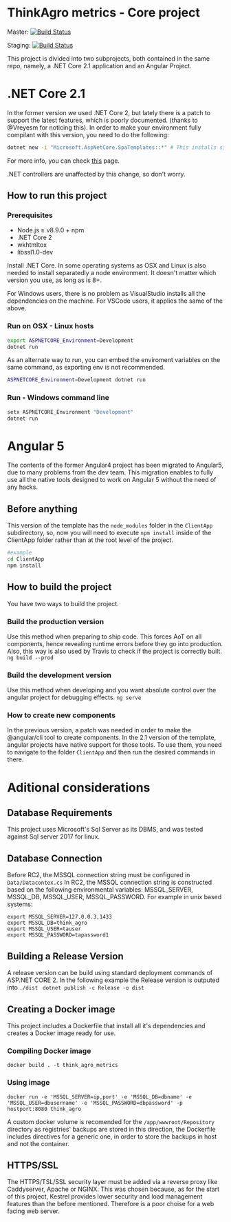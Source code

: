 # ThinkAgro metrics - Core project

Master: [![Build Status](https://travis-ci.org/Taller-2018-1/core.svg?branch=master)](https://travis-ci.org/Taller-2018-1/core) 

Staging: [![Build Status](https://travis-ci.org/Taller-2018-1/core.svg?branch=staging)](https://travis-ci.org/Taller-2018-1/core)

This project is divided into two subprojects, both contained in the same repo, namely, a .NET Core 2.1 application and an Angular Project.

# .NET Core 2.1
In the former version we used .NET Core 2, but lately there is a patch to support the latest features, which is poorly documented. (thanks to @Vreyesm for noticing this). In order to make your environment fully compilant with this version, you need to do the following:

```bash
dotnet new -i "Microsoft.AspNetCore.SpaTemplates::*" # This installs single page application project templates, version 2.1
```

For more info, you can check [this](https://github.com/dotnet/templating/wiki/Available-templates-for-dotnet-new) page.

.NET controllers are unaffected by this change, so don't worry.
## How to run this project

### Prerequisites
* Node.js ≥ v8.9.0 + npm
* .NET Core 2
* wkhtmltox
* libssl1.0-dev

Install .NET Core. In some operating systems as OSX and Linux is also needed to install separatedly a node environment. It doesn't matter which version you use, as long as is 8+.

For Windows users, there is no problem as VisualStudio installs all the dependencies on the machine. For VSCode users, it applies the same of the above.

### Run on OSX - Linux hosts
```bash
export ASPNETCORE_Environment=Development
dotnet run
```

As an alternate way to run, you can embed the enviroment variables on the same command, as exporting env is not recommended.

```bash
ASPNETCORE_Environment=Development dotnet run
```

### Run - Windows command line
```bash
setx ASPNETCORE_Environment "Development"
dotnet run
```

# Angular 5
The contents of the former Angular4 project has been migrated to Angular5, due to many problems from the dev team. This migration enables to fully use all the native tools designed to work on Angular 5 without the need of any hacks.

## Before anything
This version of the template has the `node_modules` folder in the `ClientApp` subdirectory, so, now you will need to execute `npm install` inside of the ClientApp folder rather than at the root level of the project.

```bash
#example
cd ClientApp
npm install
```


## How to build the project

You have two ways to build the project.

### Build the production version
Use this method when preparing to ship code. This forces AoT on all components, hence revealing runtime errors before they go into production. Also, this way is also used by Travis to check if the project is correctly built.
```ng build --prod```

### Build the development version
Use this method when developing and you want absolute control over the angular project for debugging effects.
```ng serve```

### How to create new components
In the previous version, a patch was needed in order to make the @angular/cli tool to create components. In the 2.1 version of the template, angular projects have native support for those tools. To use them, you need to navigate to the folder `ClientApp` and then run the desired commands in there.

# Aditional considerations

## Database Requirements
This project uses Microsoft\'s Sql Server as its DBMS, and was tested against Sql server 2017 for linux.

## Database Connection
Before RC2, the MSSQL connection string must be configured in `Data/Datacontex.cs` In RC2, the MSSQL connection string is constructed based on the following environmental variables: MSSQL_SERVER, MSSQL_DB, MSSQL_USER, MSSQL_PASSWORD. For example in unix based systems:
```
export MSSQL_SERVER=127.0.0.3,1433
export MSSQL_DB=think_agro
export MSSQL_USER=tauser
export MSSQL_PASSWORD=tapassword1
```

## Building a Release Version
A release version can be build using standard deployment commands of ASP.NET CORE 2. In the following example the Release version is outputed into `./dist`
``` dotnet publish -c Release -o dist```

 
## Creating a Docker image
This project includes a Dockerfile that install all it's dependencies and creates a Docker image ready for use. 

### Compiling Docker image
``` docker build . -t think_agro_metrics ```

### Using image
``` 
docker run -e 'MSSQL_SERVER=ip,port' -e 'MSSQL_DB=dbname' -e 'MSSQL_USER=dbusername' -e 'MSSQL_PASSWORD=dbpassword' -p hostport:8080 think_agro
```
A custom docker volume is recomended for the `/app/wwwroot/Repository` directory as registries' backups are stored in this direction, the Dockerfile includes directives for a generic one, in order to store the backups in host and not the container.


## HTTPS/SSL
The HTTPS/TSL/SSL security layer must be added via a reverse proxy like Caddyserver, Apache or NGINX. This was chosen because, as for the start of this project, Kestrel provides lower security and load management features than the before mentioned. Therefore is a poor choise for a web facing web server.


